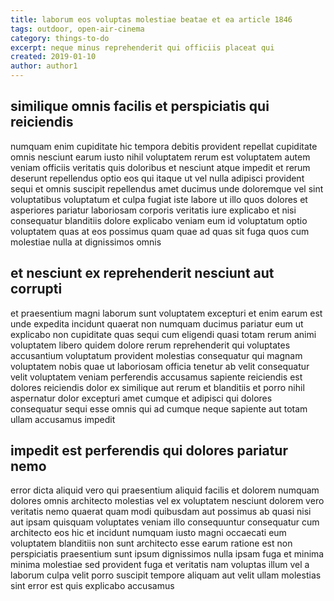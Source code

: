 ```yaml
---
title: laborum eos voluptas molestiae beatae et ea article 1846
tags: outdoor, open-air-cinema
category: things-to-do
excerpt: neque minus reprehenderit qui officiis placeat qui
created: 2019-01-10
author: author1
---
```


## similique omnis facilis et perspiciatis qui reiciendis

numquam enim cupiditate hic tempora debitis provident repellat cupiditate omnis nesciunt earum iusto nihil voluptatem rerum est voluptatem autem veniam officiis veritatis quis doloribus et nesciunt atque impedit et rerum deserunt repellendus optio eos qui itaque ut vel nulla adipisci provident sequi et omnis suscipit repellendus amet ducimus unde doloremque vel sint voluptatibus voluptatum et culpa fugiat iste labore ut illo quos dolores et asperiores pariatur laboriosam corporis veritatis iure explicabo et nisi consequatur blanditiis dolore explicabo veniam eum id voluptatum optio voluptatem quas at eos possimus quam quae ad quas sit fuga quos cum molestiae nulla at dignissimos omnis

## et nesciunt ex reprehenderit nesciunt aut corrupti

et praesentium magni laborum sunt voluptatem excepturi et enim earum est unde expedita incidunt quaerat non numquam ducimus pariatur eum ut explicabo non cupiditate quas sequi cum eligendi quasi totam rerum animi voluptatem libero quidem dolore rerum reprehenderit qui voluptates accusantium voluptatum provident molestias consequatur qui magnam voluptatem nobis quae ut laboriosam officia tenetur ab velit consequatur velit voluptatem veniam perferendis accusamus sapiente reiciendis est dolores reiciendis dolor ex similique aut rerum et blanditiis et porro nihil aspernatur dolor excepturi amet cumque et adipisci qui dolores consequatur sequi esse omnis qui ad cumque neque sapiente aut totam ullam accusamus impedit

## impedit est perferendis qui dolores pariatur nemo

error dicta aliquid vero qui praesentium aliquid facilis et dolorem numquam dolores omnis architecto molestias vel ex voluptatem nesciunt dolorem vero veritatis nemo quaerat quam modi quibusdam aut possimus ab quasi nisi aut ipsam quisquam voluptates veniam illo consequuntur consequatur cum architecto eos hic et incidunt numquam iusto magni occaecati eum voluptatem blanditiis non sunt architecto esse earum ratione est non perspiciatis praesentium sunt ipsum dignissimos nulla ipsam fuga et minima minima molestiae sed provident fuga et veritatis nam voluptas illum vel a laborum culpa velit porro suscipit tempore aliquam aut velit ullam molestias sint error est quis explicabo accusamus

